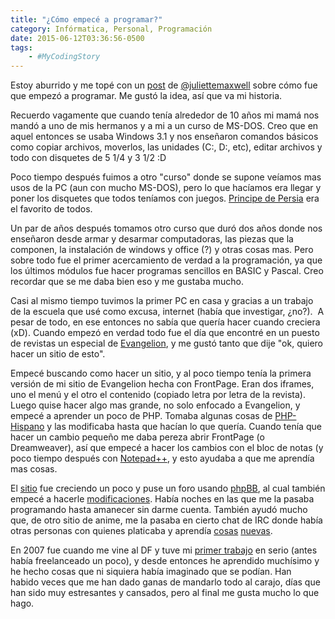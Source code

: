 ```yaml
---
title: "¿Cómo empecé a programar?"
category: Infórmatica, Personal, Programación
date: 2015-06-12T03:36:56-0500
tags:
    - #MyCodingStory
---
```


Estoy aburrido y me topé con un [post](http://littlej.in/2015/06/mycodingstory-womenintech/) de [@juliettemaxwell](https://twitter.com/juliettemaxwell) sobre cómo fue que empezó a programar. Me gustó la idea, así que va mi historia.

Recuerdo vagamente que cuando tenía alrededor de 10 años mi mamá nos mandó a uno de mis hermanos y a mi a un curso de MS-DOS. Creo que en aquel entonces se usaba Windows 3.1 y nos enseñaron comandos básicos como copiar archivos, moverlos, las unidades (C:, D:, etc), editar archivos y todo con disquetes de 5 1/4 y 3 1/2 :D

Poco tiempo después fuimos a otro "curso" donde se supone veíamos mas usos de la PC (aun con mucho MS-DOS), pero lo que hacíamos era llegar y poner los disquetes que todos teníamos con juegos. [Principe de Persia](http://en.wikipedia.org/wiki/Prince_of_Persia_(1989_video_game)) era el favorito de todos.

Un par de años después tomamos otro curso que duró dos años donde nos enseñaron desde armar y desarmar computadoras, las piezas que la componen, la instalación de windows y office (?) y otras cosas mas. Pero sobre todo fue el primer acercamiento de verdad a la programación, ya que los últimos módulos fue hacer programas sencillos en BASIC y Pascal. Creo recordar que se me daba bien eso y me gustaba mucho.

Casi al mismo tiempo tuvimos la primer PC en casa y gracias a un trabajo de la escuela que usé como excusa, internet (había que investigar, ¿no?).  A pesar de todo, en ese entonces no sabía que quería hacer cuando creciera (xD). Cuando empezó en verdad todo fue el día que encontré en un puesto de revistas un especial de [Evangelion](http://en.wikipedia.org/wiki/Neon_Genesis_Evangelion), y me gustó tanto que dije "ok, quiero hacer un sitio de esto".

Empecé buscando como hacer un sitio, y al poco tiempo tenía la primera versión de mi sitio de Evangelion hecha con FrontPage. Eran dos iframes, uno el menú y el otro el contenido (copiado letra por letra de la revista). Luego quise hacer algo mas grande, no solo enfocado a Evangelion, y empecé a aprender un poco de PHP. Tomaba algunas cosas de [PHP-Hispano](http://www.php-hispano.net/) y las modificaba hasta que hacían lo que quería. Cuando tenía que hacer un cambio pequeño me daba pereza abrir FrontPage (o Dreamweaver), así que empecé a hacer los cambios con el bloc de notas (y poco tiempo después con [Notepad++](https://notepad-plus-plus.org/), y esto ayudaba a que me aprendía mas cosas.

El [sitio](https://web.archive.org/web/20030602171421/http://otakuanime.vivelared.com/main.php) fue creciendo un poco y puse un foro usando [phpBB](https://www.phpbb.com/), al cual también empecé a hacerle [modificaciones](/articles/resize-images-for-phpbb-3/). Había noches en las que me la pasaba programando hasta amanecer sin darme cuenta. También ayudó mucho que, de otro sitio de anime, me la pasaba en cierto chat de IRC donde había otras personas con quienes platicaba y aprendía [cosas](/articles/simplificar-codigo/) [nuevas](/articles/cosas-del-mirc-scripting/).

En 2007 fue cuando me vine al DF y tuve mi [primer trabajo](/articles/detectar-bloqmayus-con-javascript/) en serio (antes había freelanceado un poco), y desde entonces he aprendido muchísimo y he hecho cosas que ni siquiera había imaginado que se podían. Han habido veces que me han dado ganas de mandarlo todo al carajo, días que han sido muy estresantes y cansados, pero al final me gusta mucho lo que hago.